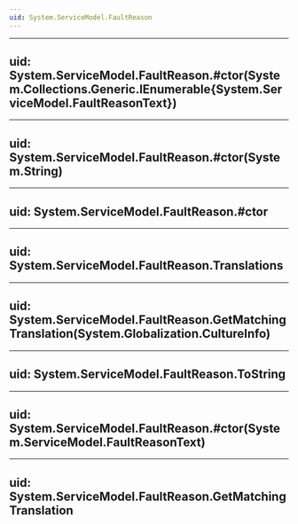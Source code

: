```yaml
---
uid: System.ServiceModel.FaultReason
---
```


---
uid: System.ServiceModel.FaultReason.#ctor(System.Collections.Generic.IEnumerable{System.ServiceModel.FaultReasonText})
---

---
uid: System.ServiceModel.FaultReason.#ctor(System.String)
---

---
uid: System.ServiceModel.FaultReason.#ctor
---

---
uid: System.ServiceModel.FaultReason.Translations
---

---
uid: System.ServiceModel.FaultReason.GetMatchingTranslation(System.Globalization.CultureInfo)
---

---
uid: System.ServiceModel.FaultReason.ToString
---

---
uid: System.ServiceModel.FaultReason.#ctor(System.ServiceModel.FaultReasonText)
---

---
uid: System.ServiceModel.FaultReason.GetMatchingTranslation
---
